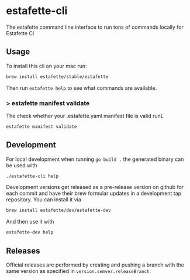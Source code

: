 # estafette-cli
The estafette command line interface to run tons of commands locally for Estafette CI

## Usage

To install this cli on your mac run:

```bash
brew install estafette/stable/estafette
```

Then run `estafette help` to see what commands are available.

### > estafette manifest validate

The check whether your .estafette.yaml manifest file is valid runL

```bash
estafette manifest validate
```

## Development

For local development when running `go build .` the generated binary can be used with

```bash
./estafette-cli help
```

Development versions get released as a pre-release version on github for each commit and have their brew formular updates in a development tap repository. You can install it via

```bash
brew install estafette/dev/estafette-dev
```

And then use it with

```bash
estafette-dev help
```

## Releases

Official releases are performed by creating and pushing a branch with the same version as specified in `version.semver.releaseBranch`.